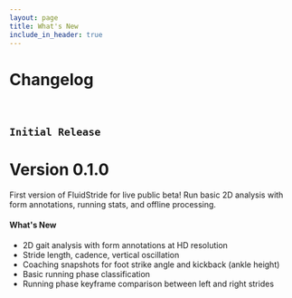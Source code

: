 ```yaml
---
layout: page
title: What's New
include_in_header: true
---
```


# Changelog

<br>

## `Initial Release`

# **Version 0.1.0**

First version of FluidStride for live public beta! Run basic 2D analysis with form annotations, running stats, and offline processing.

#### What's New

-   2D gait analysis with form annotations at HD resolution
-   Stride length, cadence, vertical oscillation
-   Coaching snapshots for foot strike angle and kickback (ankle height)
-   Basic running phase classification
-   Running phase keyframe comparison between left and right strides

<br>
